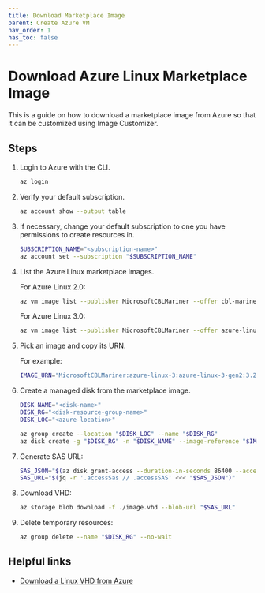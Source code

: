 ```yaml
---
title: Download Marketplace Image
parent: Create Azure VM
nav_order: 1
has_toc: false
---
```


# Download Azure Linux Marketplace Image

This is a guide on how to download a marketplace image from Azure so that it can be
customized using Image Customizer.

## Steps

1. Login to Azure with the CLI.

   ```bash
   az login
   ```

2. Verify your default subscription.

   ```bash
   az account show --output table
   ```

3. If necessary, change your default subscription to one you have permissions to create
   resources in.

   ```bash
   SUBSCRIPTION_NAME="<subscription-name>"
   az account set --subscription "$SUBSCRIPTION_NAME"
   ```

4. List the Azure Linux marketplace images.

   For Azure Linux 2.0:

   ```bash
   az vm image list --publisher MicrosoftCBLMariner --offer cbl-mariner --sku cbl-mariner-2-gen2 --all --output table
   ```

   For Azure Linux 3.0:

   ```bash
   az vm image list --publisher MicrosoftCBLMariner --offer azure-linux-3 --sku azure-linux-3-gen2 --all --output table
   ```

5. Pick an image and copy its URN.

   For example:

   ```bash
   IMAGE_URN="MicrosoftCBLMariner:azure-linux-3:azure-linux-3-gen2:3.20250102.02"
   ```

6. Create a managed disk from the marketplace image.

   ```bash
   DISK_NAME="<disk-name>"
   DISK_RG="<disk-resource-group-name>"
   DISK_LOC="<azure-location>"

   az group create --location "$DISK_LOC" --name "$DISK_RG"
   az disk create -g "$DISK_RG" -n "$DISK_NAME" --image-reference "$IMAGE_URN"
   ```

7. Generate SAS URL:

   ```bash
   SAS_JSON="$(az disk grant-access --duration-in-seconds 86400 --access-level Read --name "$DISK_NAME" --resource-group "$DISK_RG")"
   SAS_URL="$(jq -r '.accessSas // .accessSAS' <<< "$SAS_JSON")"
   ```

8. Download VHD:

   ```bash
   az storage blob download -f ./image.vhd --blob-url "$SAS_URL"
   ```

9. Delete temporary resources:

   ```bash
   az group delete --name "$DISK_RG" --no-wait
   ```

## Helpful links

- [Download a Linux VHD from Azure](https://learn.microsoft.com/en-us/azure/virtual-machines/linux/download-vhd?tabs=azure-cli)
